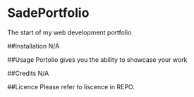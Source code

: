 # SadePortfolio
 
The start of my web development portfolio

##Installation 
N/A

##Usage
Portolio gives you the ability to showcase your work

##Credits 
N/A

##Licence
Please refer to liscence in REPO. 



